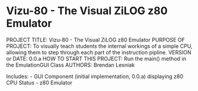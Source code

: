 Vizu-80 - The Visual ZiLOG z80 Emulator
=====
PROJECT TITLE: Vizu-80 - The Visual ZiLOG z80 Emulator
PURPOSE OF PROJECT: To visually teach students the internal workings of a simple CPU, allowing them to step through each part of the instruction pipline.
VERSION or DATE: 0.0.a
HOW TO START THIS PROJECT: Run the main() method in the EmulationGUI Class
AUTHORS: Brendan Lesniak

Includes:
	- GUI Component (initial implementation, 0.0.a) displaying z80 CPU Status
	- z80 Emulator
